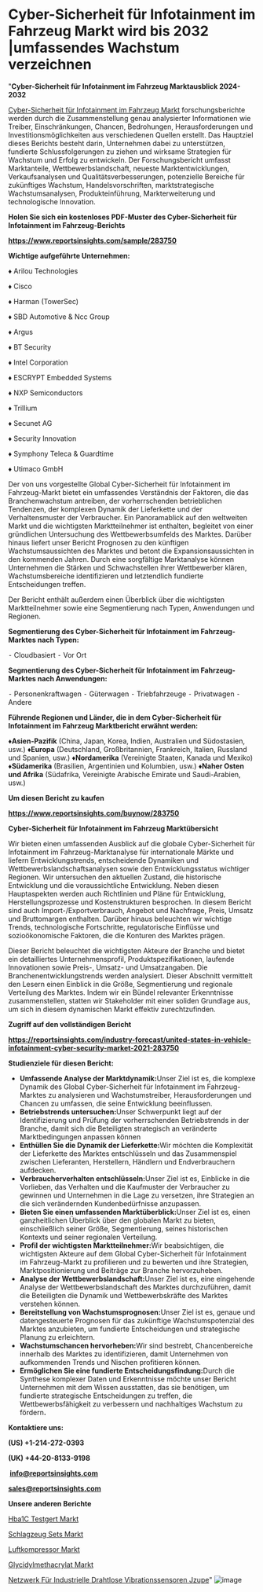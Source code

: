 # Cyber-Sicherheit für Infotainment im Fahrzeug Markt wird bis 2032 |umfassendes Wachstum verzeichnen

"<strong><b>Cyber-Sicherheit für Infotainment im Fahrzeug Marktausblick 2024-2032</b></strong>

<a href=https://www.reportsinsights.com/sample/283750>Cyber-Sicherheit für Infotainment im Fahrzeug Markt</a> forschungsberichte werden durch die Zusammenstellung genau analysierter Informationen wie Treiber, Einschränkungen, Chancen, Bedrohungen, Herausforderungen und Investitionsmöglichkeiten aus verschiedenen Quellen erstellt. Das Hauptziel dieses Berichts besteht darin, Unternehmen dabei zu unterstützen, fundierte Schlussfolgerungen zu ziehen und wirksame Strategien für Wachstum und Erfolg zu entwickeln. Der Forschungsbericht umfasst Marktanteile, Wettbewerbslandschaft, neueste Marktentwicklungen, Verkaufsanalysen und Qualitätsverbesserungen, potenzielle Bereiche für zukünftiges Wachstum, Handelsvorschriften, marktstrategische Wachstumsanalysen, Produkteinführung, Markterweiterung und technologische Innovation.

<strong><b>Holen Sie sich ein kostenloses PDF-Muster des Cyber-Sicherheit für Infotainment im Fahrzeug-Berichts</b></strong>

<a href=https://www.reportsinsights.com/sample/283750><strong><u>https://www.reportsinsights.com/sample/283750</u></strong></a>

<strong>Wichtige aufgeführte Unternehmen:</strong>

♦ Arilou Technologies

♦ Cisco

♦ Harman (TowerSec)

♦ SBD Automotive & Ncc Group

♦ Argus

♦ BT Security

♦ Intel Corporation

♦ ESCRYPT Embedded Systems

♦ NXP Semiconductors

♦ Trillium

♦ Secunet AG

♦ Security Innovation

♦ Symphony Teleca & Guardtime

♦ Utimaco GmbH

Der von uns vorgestellte Global Cyber-Sicherheit für Infotainment im Fahrzeug-Markt bietet ein umfassendes Verständnis der Faktoren, die das Branchenwachstum antreiben, der vorherrschenden betrieblichen Tendenzen, der komplexen Dynamik der Lieferkette und der Verhaltensmuster der Verbraucher. Ein Panoramablick auf den weltweiten Markt und die wichtigsten Marktteilnehmer ist enthalten, begleitet von einer gründlichen Untersuchung des Wettbewerbsumfelds des Marktes. Darüber hinaus liefert unser Bericht Prognosen zu den künftigen Wachstumsaussichten des Marktes und betont die Expansionsaussichten in den kommenden Jahren. Durch eine sorgfältige Marktanalyse können Unternehmen die Stärken und Schwachstellen ihrer Wettbewerber klären, Wachstumsbereiche identifizieren und letztendlich fundierte Entscheidungen treffen.

Der Bericht enthält außerdem einen Überblick über die wichtigsten Marktteilnehmer sowie eine Segmentierung nach Typen, Anwendungen und Regionen.

<strong>Segmentierung des Cyber-Sicherheit für Infotainment im Fahrzeug-Marktes nach Typen:</strong>

⁃ Cloudbasiert
⁃ Vor Ort

<strong>Segmentierung des Cyber-Sicherheit für Infotainment im Fahrzeug-Marktes nach Anwendungen:</strong>

⁃ Personenkraftwagen
⁃ Güterwagen
⁃ Triebfahrzeuge
⁃ Privatwagen
⁃ Andere

<strong><b>Führende Regionen und Länder, die in dem Cyber-Sicherheit für Infotainment im Fahrzeug Marktbericht erwähnt werden:</b></strong>

<strong><b>♦Asien-Pazifik</b></strong> (China, Japan, Korea, Indien, Australien und Südostasien, usw.)
<strong><b>♦Europa</b></strong> (Deutschland, Großbritannien, Frankreich, Italien, Russland und Spanien, usw.)
♦<strong><b>Nordamerika</b></strong> (Vereinigte Staaten, Kanada und Mexiko)
<strong><b>♦Südamerika</b></strong> (Brasilien, Argentinien und Kolumbien, usw.)
<strong><b>♦Naher Osten und Afrika</b></strong> (Südafrika, Vereinigte Arabische Emirate und Saudi-Arabien, usw.)

<strong>Um diesen Bericht zu kaufen</strong>

<a href=https://www.reportsinsights.com/buynow/283750><strong><u>https://www.reportsinsights.com/buynow/283750</u></strong></a>

<strong>Cyber-Sicherheit für Infotainment im Fahrzeug Marktübersicht</strong>

Wir bieten einen umfassenden Ausblick auf die globale Cyber-Sicherheit für Infotainment im Fahrzeug-Marktanalyse für internationale Märkte und liefern Entwicklungstrends, entscheidende Dynamiken und Wettbewerbslandschaftsanalysen sowie den Entwicklungsstatus wichtiger Regionen. Wir untersuchen den aktuellen Zustand, die historische Entwicklung und die voraussichtliche Entwicklung. Neben diesen Hauptaspekten werden auch Richtlinien und Pläne für Entwicklung, Herstellungsprozesse und Kostenstrukturen besprochen. In diesem Bericht sind auch Import-/Exportverbrauch, Angebot und Nachfrage, Preis, Umsatz und Bruttomargen enthalten. Darüber hinaus beleuchten wir wichtige Trends, technologische Fortschritte, regulatorische Einflüsse und sozioökonomische Faktoren, die die Konturen des Marktes prägen.

Dieser Bericht beleuchtet die wichtigsten Akteure der Branche und bietet ein detailliertes Unternehmensprofil, Produktspezifikationen, laufende Innovationen sowie Preis-, Umsatz- und Umsatzangaben. Die Branchenentwicklungstrends werden analysiert. Dieser Abschnitt vermittelt den Lesern einen Einblick in die Größe, Segmentierung und regionale Verteilung des Marktes. Indem wir ein Bündel relevanter Erkenntnisse zusammenstellen, statten wir Stakeholder mit einer soliden Grundlage aus, um sich in diesem dynamischen Markt effektiv zurechtzufinden.

<strong>Zugriff auf den vollständigen Bericht</strong>

<a href=https://reportsinsights.com/industry-forecast/united-states-in-vehicle-infotainment-cyber-security-market-2021-283750><strong>https://reportsinsights.com/industry-forecast/united-states-in-vehicle-infotainment-cyber-security-market-2021-283750</strong></a>

<strong>Studienziele für diesen Bericht:</strong>
<ul>
  <li><strong>Umfassende Analyse der Marktdynamik:</strong>Unser Ziel ist es, die komplexe Dynamik des Global Cyber-Sicherheit für Infotainment im Fahrzeug-Marktes zu analysieren und Wachstumstreiber, Herausforderungen und Chancen zu umfassen, die seine Entwicklung beeinflussen.</li>
  <li><strong>Betriebstrends untersuchen:</strong>Unser Schwerpunkt liegt auf der Identifizierung und Prüfung der vorherrschenden Betriebstrends in der Branche, damit sich die Beteiligten strategisch an veränderte Marktbedingungen anpassen können</li>
  <li><strong>Enthüllen Sie die Dynamik der Lieferkette:</strong>Wir möchten die Komplexität der Lieferkette des Marktes entschlüsseln und das Zusammenspiel zwischen Lieferanten, Herstellern, Händlern und Endverbrauchern aufdecken.</li>
  <li><strong>Verbraucherverhalten entschlüsseln:</strong>Unser Ziel ist es, Einblicke in die Vorlieben, das Verhalten und die Kaufmuster der Verbraucher zu gewinnen und Unternehmen in die Lage zu versetzen, ihre Strategien an die sich verändernden Kundenbedürfnisse anzupassen.</li>
  <li><strong>Bieten Sie einen umfassenden Marktüberblick:</strong>Unser Ziel ist es, einen ganzheitlichen Überblick über den globalen Markt zu bieten, einschließlich seiner Größe, Segmentierung, seines historischen Kontexts und seiner regionalen Verteilung.</li>
  <li><strong>Profil der wichtigsten Marktteilnehmer:</strong>Wir beabsichtigen, die wichtigsten Akteure auf dem Global Cyber-Sicherheit für Infotainment im Fahrzeug-Markt zu profilieren und zu bewerten und ihre Strategien, Marktpositionierung und Beiträge zur Branche hervorzuheben.</li>
  <li><strong>Analyse der Wettbewerbslandschaft:</strong>Unser Ziel ist es, eine eingehende Analyse der Wettbewerbslandschaft des Marktes durchzuführen, damit die Beteiligten die Dynamik und Wettbewerbskräfte des Marktes verstehen können.</li>
  <li><strong>Bereitstellung von Wachstumsprognosen:</strong>Unser Ziel ist es, genaue und datengesteuerte Prognosen für das zukünftige Wachstumspotenzial des Marktes anzubieten, um fundierte Entscheidungen und strategische Planung zu erleichtern.</li>
  <li><strong>Wachstumschancen hervorheben:</strong>Wir sind bestrebt, Chancenbereiche innerhalb des Marktes zu identifizieren, damit Unternehmen von aufkommenden Trends und Nischen profitieren können.</li>
  <li><strong>Ermöglichen Sie eine fundierte Entscheidungsfindung:</strong>Durch die Synthese komplexer Daten und Erkenntnisse möchte unser Bericht Unternehmen mit dem Wissen ausstatten, das sie benötigen, um fundierte strategische Entscheidungen zu treffen, die Wettbewerbsfähigkeit zu verbessern und nachhaltiges Wachstum zu fördern<strong>.</strong></li>
</ul>
<strong>Kontaktiere uns:</strong>

<strong>(US) +1-214-272-0393</strong>

<strong>(UK) +44-20-8133-9198</strong>

<strong> </strong><a href=info@reportsinsights.com><strong><u>info@reportsinsights.com</u></strong></a>

<a href=sales@reportsinsights.com><strong><u>sales@reportsinsights.com</u></strong></a>

<strong>Unsere anderen Berichte</strong>

<a href=https://de.linkedin.com/pulse/hba1c-testger%C3%A4t-markt-gro%C3%9Fe-wettbewerbsf%C3%A4hige-unternehmen-ndzkf/>Hba1C Testgert Markt</a>

<a href=https://de.linkedin.com/pulse/schlagzeug-sets-markt-wachstumsmuster-und-treiber-bis-vrxgf/>Schlagzeug Sets Markt</a>

<a href=https://de.linkedin.com/pulse/luftkompressor-markt-untersuchung-des-zukünftigen>Luftkompressor Markt</a>

<a href=https://de.linkedin.com/pulse/glycidylmethacrylat-markt-eingehende-analyse-und-bhobc/>Glycidylmethacrylat Markt</a>

<a href=https://de.linkedin.com/pulse/netzwerk-für-industrielle-drahtlose-vibrationssensoren-jzupe/>Netzwerk Für Industrielle Drahtlose Vibrationssensoren Jzupe</a>"
![image](https://github.com/Jaayaachit/RItrends/assets/158452289/73a414d7-16d8-43b2-9e7d-c15bf7a0dce0)
